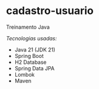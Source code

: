 # cadastro-usuario
Treinamento Java

*Tecnologias usadas:*
- Java 21 (JDK 21)
- Spring Boot
- H2 Database
- Spring Data JPA
- Lombok
- Maven
